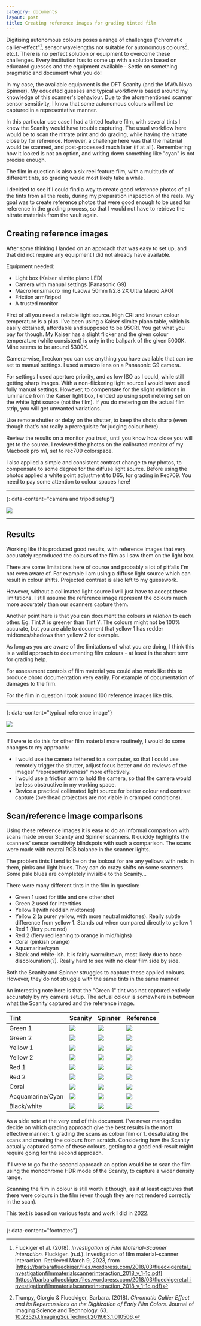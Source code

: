 ```yaml
---
category: documents
layout: post
title: Creating reference images for grading tinted film
---
```


Digitising autonomous colours poses a range of challenges ("chromatic callier-effect"[^1], sensor wavelengths not suitable for autonomous colours[^2], etc.). There is no perfect solution or equipment to overcome these challenges. Every institution has to come up with a solution based on educated guesses and the equipment available - Settle on something pragmatic and document what you do!

In my case, the available equipment is the DFT Scanity (and the MWA Nova Spinner). My educated guesses and typical workflow is based around my knowledge of this scanner's behaviour. Due to the aforementioned scanner sensor sensitivity, I know that some autonomous colours will not be captured in a representative manner. 

In this particular use case I had a tinted feature film, with several tints I knew the Scanity would have trouble capturing. The usual workflow here would be to scan the nitrate print and do grading, while having the nitrate close by for reference. However, a challenge here was that the material would be scanned, and post-processed much later (if at all). Remembering how it looked is not an option, and writing down something like "cyan" is not precise enough.

The film in question is also a six reel feature film, with a multitude of different tints, so grading would most likely take a while. 

I decided to see if I could find a way to create good reference photos of all the tints from all the reels, during my preparation inspection of the reels. My goal was to create reference photos that were good enough to be used for reference in the grading process, so that I would not have to retrieve the nitrate materials from the vault again.
 
## Creating reference images
After some thinking I landed on an approach that was easy to set up, and that did not require any equipment I did not already have available.

Equipment needed:
- Light box (Kaiser slimite plano LED)
- Camera with manual settings (Panasonic G9)
- Macro lens/macro ring (Laowa 50mm f/2.8 2X Ultra Macro APO)
- Friction arm/tripod
- A trusted monitor

First of all you need a reliable light source. High CRI and known colour temperature is a plus. I’ve been using a Kaiser slimite plano table, which is easily obtained, affordable and supposed to be 95CRI. You get what you pay for though. My Kaiser has a slight flicker and the given colour temperature (while consistent) is only in the ballpark of the given 5000K. Mine seems to be around 5300K. 
 
Camera-wise, I reckon you can use anything you have available that can be set to manual settings. I used a macro lens on a Panasonic G9 camera. 

For settings I used aperture priority, and as low ISO as I could, while still getting sharp images. With a non-flickering light source I would have used fully manual settings. However, to compensate for the slight variations in luminance from the Kaiser light box, I ended up using spot metering set on the white light source (not the film). If you do metering on the actual film strip, you will get unwanted variations. 

Use remote shutter or delay on the shutter, to keep the shots sharp (even though that's not really a prerequisite for judging colour here).
 
Review the results on a monitor you trust, until you know how close you will get to the source. I reviewed the photos on the calibrated monitor of my Macbook pro m1, set to rec709 colorspace. 

I also applied a simple and consistent contrast change to my photos, to compensate to some degree for the diffuse light source. Before using the photos applied a white point adjustment to D65, for grading in Rec709. You need to pay some attention to colour spaces here!

---
{: data-content="camera and tripod setup"}

![](/assets/img/reference-images/tripod.jpg)

---

## Results
Working like this produced good results, with reference images that very accurately reproduced the colours of the film as I saw them on the light box. 

There are some limitations here of course and probably a lot of pitfalls I'm not even aware of. For example I am using a diffuse light source which can result in colour shifts. Projected contrast is also left to my guesswork. 

However, without a collimated light source I will just have to accept these limitations. I still assume the reference image represent the colours much more accurately than our scanners capture them. 

Another point here is that you can document the colours *in relation* to each other. Eg. Tint X is greener than Tint Y. The colours might not be 100% accurate, but you are able to document that yellow 1 has redder midtones/shadows than yellow 2 for example. 

As long as you are aware of the limitations of what you are doing, I think this is a valid approach to documenting film colours - at least in the short term for grading help.

For assessment controls of film material you could also work like this to produce photo documentation very easily. For example of documentation of damages to the film. 

For the film in question I took around 100 reference images like this.

---
{: data-content="typical reference image"}

![](/assets/img/reference-images/reference.jpg)

---

If I were to do this for other film material more routinely, I would do some changes to my approach:
- I would use the camera tethered to a computer, so that I could use remotely trigger the shutter, adjust focus better and do reviews of the images' "representativeness" more effectively.
- I would use a friction arm to hold the camera, so that the camera would be less obstructive in my working space.
- Device a practical collimated light source for better colour and contrast capture (overhead projectors are not viable in cramped conditions).

## Scan/reference image comparisons

Using these reference images it is easy to do an informal comparison with scans made on our Scanity and Spinner scanners. It quickly highlights the scanners' sensor sensitivity blindspots with such a comparison. The scans were made with neutral RGB balance in the scanner lights.
 
The problem tints I tend to be on the lookout for are any yellows with reds in them, pinks and light blues. They can do crazy shifts on some scanners. Some pale blues are completely invisible to the Scanity…

There were many different tints in the film in question:
- Green 1 used for title and one other shot
- Green 2 used for intertitles
- Yellow 1 (with reddish midtones)
- Yellow 2 (a purer yellow, with more neutral midtones). Really subtle difference from yellow 1. Stands out when compared directly to yellow 1
- Red 1 (fiery pure red)
- Red 2 (fiery red leaning to orange in mid/highs)
- Coral (pinkish orange)
- Aquamarine/cyan
- Black and white-ish. It is fairly warm/brown, most likely due to base discolouration(?). Really hard to see with no clear film side by side.

Both the Scanity and Spinner struggles to capture these applied colours. However, they do not struggle with the same tints in the same manner. 

An interesting note here is that the "Green 1" tint was not captured entirely accurately by my camera setup. The actual colour is somewhere in between what the Scanity captured and the reference image.

| Tint | Scanity | Spinner | Reference |
|:--|:--|:--|:--|
| Green 1 | ![](/assets/img/reference-images/scanity-green-1.png) | ![](/assets/img/reference-images/spinner-green-1.png) | ![](/assets/img/reference-images/ref-green-1.png) |
| Green 2 | ![](/assets/img/reference-images/scanity-green-2.png) | ![](/assets/img/reference-images/spinner-green-2.png) | ![](/assets/img/reference-images/ref-green-2.png) |
| Yellow 1 | ![](/assets/img/reference-images/scanity-yellow-1.png) | ![](/assets/img/reference-images/spinner-yellow-1.png) | ![](/assets/img/reference-images/ref-yellow-1.png) |
| Yellow 2 | ![](/assets/img/reference-images/scanity-yellow-2.png) | ![](/assets/img/reference-images/spinner-yellow-2.png) | ![](/assets/img/reference-images/ref-yellow-2.png) |
| Red 1 | ![](/assets/img/reference-images/scanity-red-1.png) | ![](/assets/img/reference-images/spinner-red-1.png) | ![](/assets/img/reference-images/ref-red-1.png) |
| Red 2 | ![](/assets/img/reference-images/scanity-red-2.png) | ![](/assets/img/reference-images/spinner-red-2.png) | ![](/assets/img/reference-images/ref-red-2.png) |
| Coral | ![](/assets/img/reference-images/scanity-coral-1.png) | ![](/assets/img/reference-images/spinner-coral-1.png) | ![](/assets/img/reference-images/ref-coral-1.png) |
| Acquamarine/Cyan | ![](/assets/img/reference-images/scanity-cyan-1.png) | ![](/assets/img/reference-images/spinner-cyan-1.png) | ![](/assets/img/reference-images/ref-cyan-1.png) |
| Black/white | ![](/assets/img/reference-images/scanity-bw-1.png) | ![](/assets/img/reference-images/spinner-bw-1.png) | ![](/assets/img/reference-images/ref-bw-1.png) |

As a side note at the very end of this document. I've never managed to decide on which grading approach give the best results in the most effective manner: 1. grading the scans as colour film or 1. desaturating the scans and creating the colours from scratch. Considering how the Scanity actually captured some of these colours, getting to a good end-result might require going for the second approach. 

If I were to go for the second approach an option would be to scan the film using the monochrome HDR mode of the Scanity, to capture a wider density range. 

Scanning the film in colour is still worth it though, as it at least captures that there were colours in the film (even though they are not rendered correctly in the scan).

This text is based on various tests and work I did in 2022.

---
{: data-content="footnotes"}

[^1]: Fluckiger et al. (2018). *Investigation of Film Material–Scanner Interaction.* Fluckiger. (n.d.). Investigation of film material–scanner interaction. Retrieved March 9, 2023, from [https://barbaraflueckiger.files.wordpress.com/2018/03/flueckigeretal_investigationfilmmaterialscannerinteraction_2018_v_1-1c.pdf](https://barbaraflueckiger.files.wordpress.com/2018/03/flueckigeretal_investigationfilmmaterialscannerinteraction_2018_v_1-1c.pdf)
[^2]: Trumpy, Giorgio & Flueckiger, Barbara. (2018). *Chromatic Callier Effect and its Repercussions on the Digitization of Early Film Colors.* Journal of Imaging Science and Technology. 63. [10.2352/J.ImagingSci.Technol.2019.63.1.010506](https://www.researchgate.net/publication/327937633_Chromatic_Callier_Effect_and_its_Repercussions_on_the_Digitization_of_Early_Film_Colors).



